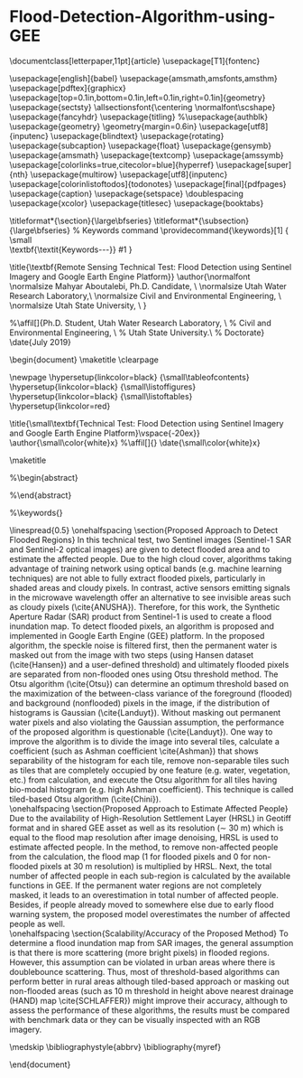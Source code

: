 # Flood-Detection-Algorithm-using-GEE
\documentclass[letterpaper,11pt]{article}
\usepackage[T1]{fontenc}

\usepackage[english]{babel}
\usepackage{amsmath,amsfonts,amsthm}
\usepackage[pdftex]{graphicx}   
\usepackage[top=0.1in,bottom=0.1in,left=0.1in,right=0.1in]{geometry}
\usepackage{sectsty}
\allsectionsfont{\centering \normalfont\scshape}
\usepackage{fancyhdr}
\usepackage{titling}
%\usepackage{authblk}
\usepackage{geometry}
\geometry{margin=0.6in}
\usepackage[utf8]{inputenc}
\usepackage{blindtext}
\usepackage{rotating}
\usepackage{subcaption}
\usepackage{float}
\usepackage{gensymb}
\usepackage{amsmath}
\usepackage{textcomp}
\usepackage{amssymb}
\usepackage[colorlinks=true,citecolor=blue]{hyperref}
\usepackage[super]{nth}
\usepackage{multirow}
\usepackage[utf8]{inputenc}
\usepackage[colorinlistoftodos]{todonotes}
\usepackage[final]{pdfpages}
\usepackage{caption}
\usepackage{setspace}
\doublespacing
\usepackage{xcolor}
\usepackage{titlesec}
\usepackage{booktabs}
 


\titleformat*{\section}{\large\bfseries}
\titleformat*{\subsection}{\large\bfseries}
% Keywords command
\providecommand{\keywords}[1]
{
  \small	
  \textbf{\textit{Keywords---}} #1
}

\title{\textbf{Remote Sensing Technical Test: Flood Detection using Sentinel Imagery and Google Earth Engine Platform}}
\author{\normalfont                 
   \normalsize Mahyar Aboutalebi, Ph.D. Candidate,  \\
     \normalsize Utah Water Research Laboratory,\\
       \normalsize Civil and Environmental Engineering, \\ 
       \normalsize Utah State University, \\
       }

%\affil[]{Ph.D. Student, Utah Water Research Laboratory, \\
%        Civil and Environmental Engineering, \\ 
%        Utah State University.\\
%        Doctorate}
\date{July 2019}

\begin{document}
\maketitle
\clearpage


\newpage
\hypersetup{linkcolor=black}
{\small\tableofcontents}
\hypersetup{linkcolor=black}
{\small\listoffigures}
\hypersetup{linkcolor=black}
{\small\listoftables}
\hypersetup{linkcolor=red}

\title{\small\textbf{Technical Test: Flood Detection using Sentinel Imagery and Google Earth Engine Platform}\vspace{-20ex}}
\author{\small\color{white}x}
%\affil[]{}
\date{\small\color{white}x}

\maketitle

%\begin{abstract}


%\end{abstract}


%\keywords{}


\linespread{0.5}
\onehalfspacing
\section{Proposed Approach to Detect Flooded Regions}
In this technical test, two Sentinel images (Sentinel-1 SAR and Sentinel-2 optical images) are given to detect flooded area and to estimate the affected people. Due to the high cloud cover, algorithms taking advantage of training network using optical bands (e.g. machine learning techniques) are not able to fully extract flooded pixels, particularly in shaded areas and cloudy pixels. In contrast, active sensors emitting signals in the microwave wavelength offer an alternative to see invisible areas such as cloudy pixels (\cite{ANUSHA}). Therefore, for this work, the Synthetic Aperture Radar (SAR) product from Sentinel-1 is used to create a flood inundation map. To detect flooded pixels, an algorithm is proposed and implemented in Google Earth Engine (GEE) platform. In the proposed algorithm, the speckle noise is filtered first, then the permanent water is masked out from the image with two steps (using Hansen dataset (\cite{Hansen}) and a user-defined threshold) and ultimately flooded pixels are separated from non-flooded ones using Otsu threshold method. The Otsu algorithm (\cite{Otsu}) can determine an optimum threshold based on the maximization of the between-class variance of the foreground (flooded) and background (nonflooded) pixels in the image, if the distribution of histograms is Gaussian (\cite{Landuyt}). Without masking out permanent water pixels and also violating the Gaussian assumption, the performance of the proposed algorithm is questionable (\cite{Landuyt}). One way to improve the algorithm is to divide the image into several tiles, calculate a coefficient (such as Ashman coefficient \cite{Ashman}) that shows separability of the histogram for each tile, remove non-separable tiles such as tiles that are completely occupied by one feature (e.g. water, vegetation, etc.) from calculation, and execute the Otsu algorithm for all tiles having bio-modal histogram (e.g. high Ashman coefficient). This technique is called tiled-based Otsu algorithm (\cite{Chini}).      
\onehalfspacing
\section{Proposed Approach to Estimate Affected People}
Due to the availability of High-Resolution Settlement Layer (HRSL) in Geotiff format and in shared GEE asset as well as its resolution ($\sim$ 30 m) which is equal to the flood map resolution after image denoising, HRSL is used to estimate affected people. In the method, to remove non-affected people from the calculation, the flood map (1 for flooded pixels and 0 for non-flooded pixels at 30 m resolution) is multiplied by HRSL. Next, the total number of affected people in each sub-region is calculated by the available functions in GEE. If the permanent water regions are not completely masked, it leads to an overestimation in total number of affected people. Besides, if people already moved to somewhere else due to early flood warning system, the proposed model overestimates the number of affected people as well.         
\onehalfspacing
\section{Scalability/Accuracy of the Proposed Method}
To determine a flood inundation map from SAR images, the general assumption is that there is more scattering (more bright pixels) in flooded regions. However, this assumption can be violated in urban areas where there is doublebounce scattering. Thus, most of threshold-based algorithms can perform better in rural areas although tiled-based approach or masking out non-flooded areas (such as 10 m threshold in height above nearest drainage (HAND) map \cite{SCHLAFFER}) might improve their accuracy, although to assess the performance of these algorithms, the results must be compared with benchmark data or they can be visually inspected with an RGB imagery.




\medskip
\bibliographystyle{abbrv}
\bibliography{myref}




\end{document}
